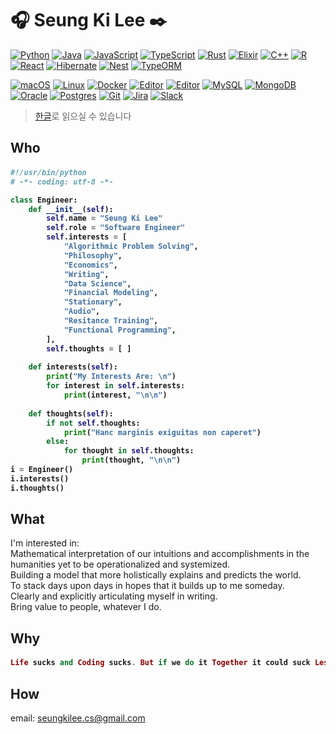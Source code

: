# :headphones: Seung Ki Lee :black_nib:

<!-- <a href="https://github.com/anuraghazra/github-readme-stats">
  <img align="right" width="400" alt="Github Stats" src="https://github-readme-stats.vercel.app/api?username=seungkilee-cs&show_icons=true&theme=dark&include_all_commits=true&count_private=true&hide_border=true">
</a> -->

<!-- ![Top Langs](https://github-readme-stats.vercel.app/api/top-langs/?username=seungkilee-cs&layout=compact&theme=dark&hide_border=true) -->

[![Python](https://img.shields.io/badge/Python-3776AB?logo=python&logoColor=fff)](#)
[![Java](https://img.shields.io/badge/Java-%23ED8B00.svg?logo=openjdk&logoColor=white)](#)
[![JavaScript](https://img.shields.io/badge/JavaScript-F7DF1E?logo=javascript&logoColor=000)](#)
[![TypeScript](https://img.shields.io/badge/TypeScript-3178C6?logo=typescript&logoColor=fff)](#)
[![Rust](https://img.shields.io/badge/Rust-%23000000.svg?e&logo=rust&logoColor=white)](#)
[![Elixir](https://img.shields.io/badge/Elixir-%234B275F.svg?&logo=elixir&logoColor=white)](#)
[![C++](https://img.shields.io/badge/C++-%2300599C.svg?logo=c%2B%2B&logoColor=white)](#)
[![R](https://img.shields.io/badge/R-%23276DC3.svg?logo=r&logoColor=white)](#)
[![React](https://img.shields.io/badge/React-%2320232a.svg?logo=react&logoColor=%2361DAFB)](#)
[![Hibernate](https://img.shields.io/badge/Hibernate-59666C?logo=hibernate&logoColor=fff)](#)
[![Nest](https://img.shields.io/badge/Nest.js-%23E0234E.svg?logo=nestjs&logoColor=white)](#)
[![TypeORM](https://img.shields.io/badge/TypeORM-FE0803?logo=typeorm&logoColor=fff)](#)

[![macOS](https://img.shields.io/badge/macOS-000000?logo=apple&logoColor=F0F0F0)](#)
[![Linux](https://img.shields.io/badge/Linux-FCC624?logo=linux&logoColor=black)](#)
[![Docker](https://img.shields.io/badge/Docker-2496ED?logo=docker&logoColor=fff)](#)
[![Editor](https://img.shields.io/badge/Neovim-57A143?logo=neovim&logoColor=fff)](#)
[![Editor](https://img.shields.io/badge/Zed-white?style=flat-square&logo=zedindustries&logoColor=084CCF)](https://code.visualstudio.com/)
[![MySQL](https://img.shields.io/badge/MySQL-4479A1?logo=mysql&logoColor=fff)](#)
[![MongoDB](https://img.shields.io/badge/MongoDB-%234ea94b.svg?logo=mongodb&logoColor=white)](#)
[![Oracle](https://custom-icon-badges.demolab.com/badge/Oracle-F80000?logo=oracle&logoColor=fff)](#)
[![Postgres](https://img.shields.io/badge/Postgres-%23316192.svg?logo=postgresql&logoColor=white)](#)
[![Git](https://img.shields.io/badge/Git-F05032?logo=git&logoColor=fff)](#)
[![Jira](https://img.shields.io/badge/Jira-0052CC?logo=jira&logoColor=fff)](#)
[![Slack](https://img.shields.io/badge/Slack-4A154B?logo=slack&logoColor=fff)](#)

> [한글](README.ko.md)로 읽으실 수 있습니다

## Who

<h4>

```python
#!/usr/bin/python
# -*- coding: utf-8 -*-

class Engineer:
    def __init__(self):
        self.name = "Seung Ki Lee"
        self.role = "Software Engineer"
        self.interests = [
            "Algorithmic Problem Solving",
            "Philosophy",
            "Economics",
            "Writing",
            "Data Science",
            "Financial Modeling",
            "Stationary",
            "Audio",
            "Resitance Training",
            "Functional Programming",
        ],
        self.thoughts = [ ]
        
    def interests(self):
        print("My Interests Are: \n") 
        for interest in self.interests:
            print(interest, "\n\n")
    
    def thoughts(self):
        if not self.thoughts:
            print("Hanc marginis exiguitas non caperet")
        else:
            for thought in self.thoughts:
                print(thought, "\n\n")
i = Engineer()
i.interests()
i.thoughts()
```

</h4>


## What
I'm interested in:   
Mathematical interpretation of our intuitions and accomplishments in the humanities yet to be operationalized and systemized.  
Building a model that more holistically explains and predicts the world.  
To stack days upon days in hopes that it builds up to me someday.  
Clearly and explicitly articulating myself in writing.  
Bring value to people, whatever I do.  

<!--![Seung Ki's Github Stats](https://github-readme-stats.vercel.app/api?username=seungkilee-cs&layout=compact&theme=material-palenight)-->
<!--![Seung Ki's Language stats](https://github-readme-stats.anuraghazra1.vercel.app/api/top-langs/?username=seungkilee-cs&layout=compact&theme=material-palenight)-->


## Why
<h4>

```elixir
Life sucks and Coding sucks. But if we do it Together it could suck Less. Connect with me.
```
</h4>

## How
email: [seungkilee.cs@gmail.com](mailto:seungkilee.cs@gmail.com)
